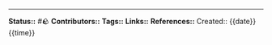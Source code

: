  
---
**Status::** #🪨
**Contributors::**
**Tags::**
**Links::**
**References::**
Created:: {{date}} {{time}}
